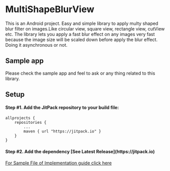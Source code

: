 # MultiShapeBlurView
This is an Android project. Easy and simple library to apply multy shaped blur filter on images.Like circular view, square view, rectangle view, cutView etc. The library lets you apply a fast blur effect on any images very fast because the image size will be scaled down before apply the blur effect. Doing it asynchronous or not.
<h2>Sample app</h2>
Please check the sample app and feel to ask or any thing related to this library.

<h2>Setup</h2>
<h4>Step #1. Add the JitPack repository to your build file:</h4>

```
allprojects {
    repositories {
        ...
        maven { url "https://jitpack.io" }
    }
}
```

<h4>Step #2. Add the dependency [See Latest Release](https://jitpack.io) </h4>



[For Sample File of Implementation guide click here](https://github.com/Adnan865/MultiShapeBlurView/tree/master/app/src/main/java/com/contentarcade/adnan/shapedblurview)




